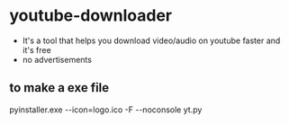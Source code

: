 # youtube-downloader
- It's a tool that helps you download video/audio on youtube faster and it's free
- no advertisements



 ## to make a exe file
 pyinstaller.exe --icon=logo.ico -F --noconsole yt.py
